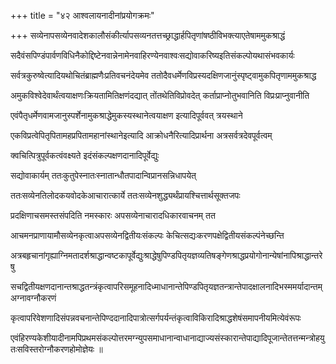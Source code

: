 +++
title = "४२ आश्वलायनादीनांप्रयोगक्रमः"

+++
सव्येनापसव्येनवादेशकालौसंकीर्त्यापसव्यनतत्तच्छ्राद्धार्हपितृणांषष्ठीविभक्त्याएतेषाममुकश्राद्धं

सदैवंसपिण्डंपार्वणविधिनैकोद्दिष्टेनवान्नेनामेनवाहिरण्येनवाश्वःसद्योवाकरिष्यइतिसंकल्पोयथासंभवकार्यः

सर्वत्रकुरुष्वेत्यादियथोचितंब्राह्मणैःप्रतिवचनंदेयमेव ततोदैवधर्मेणविप्रस्यदक्षिणजानुंस्पृष्ट्वामुकपितृणाममुकश्राद्ध

अमुकविश्वेदेवार्थंत्वयाक्षणःक्रियतामितिक्षणंदद्यात् तोंतथेतिविप्रोवदेत् कर्ताप्राप्नोतुभवानिति विप्रःप्राप्नुवानीति

एवंपैतृधर्मेणवामजानुस्पर्शेनामुकश्राद्धेमुकस्यस्थानेत्वयाक्षण इत्यादिपूर्ववत् त्रयस्थाने

एकविप्रत्वेपितृपितामहप्रपितामहानांस्थानेइत्यादि आक्रोधनैरित्यादिप्रार्थना अत्रसर्वत्रदेवपूर्वत्वम्

क्वचित्पित्रुपूर्वकत्वंवक्ष्यते इदंसंकल्पक्षणदानादिपूर्वेद्युः

सद्योवाकार्यम् ततःकुतुपेस्नातःस्नातान्धौतपादान्विप्रानसन्निधापयेत्

ततःसव्येनतिलोदकयवोदकेआचारात्कार्ये ततःसव्येनशुद्ध्यर्थंप्रायश्चित्तार्थसूक्तजपः

प्रदक्षिणाचसमस्तसंपदिति नमस्कारः अपसव्येनाचारादधिकारवाचनम् तत

आचमनप्राणायामौसव्येनकृत्वाअपसव्येनद्वितीयःसंकल्पः केचित्सद्यःकरणपक्षेद्वितीयसंकल्पंनेच्छन्ति

अत्रबहृचानांगृह्याग्निमतादर्शश्राद्धान्वष्टकापूर्वेद्युःश्राद्धेषुपिण्डपितृयज्ञव्यतिषङ्गेणश्राद्धप्रयोगोनान्येषांनापिश्राद्धान्तरेषु

सचद्वितीयक्षणदानान्तश्राद्धतन्त्रंकृत्वापरिसमूहनादिध्माधानान्तेपिण्डपितृयज्ञतन्त्रान्तेपादक्षालनादिभस्ममर्यादान्तम् अग्नावग्नौकरणं

कृत्वापरिवेशणादिसंपन्नवचनान्तेपिण्ददानादिपात्रोत्सर्गपर्यन्तंकृत्वाविकिरादिश्राद्धशेषंसमापनीयमित्येवंरूपः

एवंहिरण्यकेशीयादीनामपिप्रथमसंकल्पोत्तरमग्न्युपसमाधानान्वाधानाद्याज्यसंस्कारान्तेपाद्यादिपूजान्तेतत्तन्मन्त्रोहयुतःसविस्तरोग्नौकरणहोमोज्ञेयः ॥
